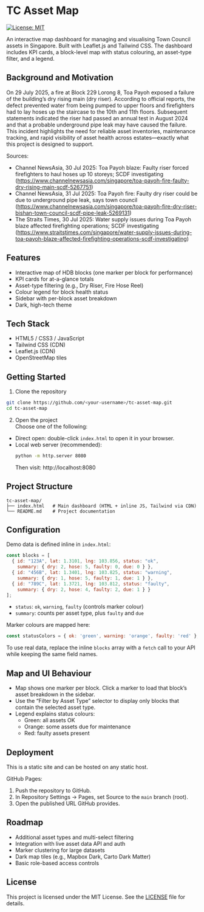 # TC Asset Map
[![License: MIT](https://img.shields.io/badge/License-MIT-yellow.svg)](LICENSE)

An interactive map dashboard for managing and visualising Town Council assets in Singapore.
Built with Leaflet.js and Tailwind CSS. The dashboard includes KPI cards, a block-level map with status colouring, an asset-type filter, and a legend.

## Background and Motivation

On 29 July 2025, a fire at Block 229 Lorong 8, Toa Payoh exposed a failure of the building’s dry rising main (dry riser). According to official reports, the defect prevented water from being pumped to upper floors and firefighters had to lay hoses up the staircase to the 10th and 11th floors. Subsequent statements indicated the riser had passed an annual test in August 2024 and that a probable underground pipe leak may have caused the failure. This incident highlights the need for reliable asset inventories, maintenance tracking, and rapid visibility of asset health across estates—exactly what this project is designed to support.

Sources:
- Channel NewsAsia, 30 Jul 2025: Toa Payoh blaze: Faulty riser forced firefighters to haul hoses up 10 storeys; SCDF investigating  
  (https://www.channelnewsasia.com/singapore/toa-payoh-fire-faulty-dry-rising-main-scdf-5267751)
- Channel NewsAsia, 31 Jul 2025: Toa Payoh fire: Faulty dry riser could be due to underground pipe leak, says town council  
  (https://www.channelnewsasia.com/singapore/toa-payoh-fire-dry-riser-bishan-town-council-scdf-pipe-leak-5269131)
- The Straits Times, 30 Jul 2025: Water supply issues during Toa Payoh blaze affected firefighting operations; SCDF investigating  
  (https://www.straitstimes.com/singapore/water-supply-issues-during-toa-payoh-blaze-affected-firefighting-operations-scdf-investigating)

## Features
- Interactive map of HDB blocks (one marker per block for performance)
- KPI cards for at-a-glance totals
- Asset-type filtering (e.g., Dry Riser, Fire Hose Reel)
- Colour legend for block health status
- Sidebar with per-block asset breakdown
- Dark, high-tech theme

## Tech Stack
- HTML5 / CSS3 / JavaScript
- Tailwind CSS (CDN)
- Leaflet.js (CDN)
- OpenStreetMap tiles

## Getting Started

1) Clone the repository
```bash
git clone https://github.com/<your-username>/tc-asset-map.git
cd tc-asset-map
```

2) Open the project  
Choose one of the following:
- Direct open: double-click `index.html` to open it in your browser.
- Local web server (recommended):
  ```bash
  python -m http.server 8080
  ```
  Then visit: http://localhost:8080

## Project Structure
```
tc-asset-map/
├── index.html   # Main dashboard (HTML + inline JS, Tailwind via CDN)
└── README.md    # Project documentation
```

## Configuration

Demo data is defined inline in `index.html`:
```js
const blocks = [
  { id: "123A", lat: 1.3101, lng: 103.856, status: "ok",
    summary: { dry: 2, hose: 5, faulty: 0, due: 0 } },
  { id: "456B", lat: 1.3401, lng: 103.825, status: "warning",
    summary: { dry: 1, hose: 5, faulty: 1, due: 1 } },
  { id: "789C", lat: 1.3721, lng: 103.812, status: "faulty",
    summary: { dry: 2, hose: 4, faulty: 2, due: 1 } }
];
```
- `status`: `ok`, `warning`, `faulty` (controls marker colour)
- `summary`: counts per asset type, plus `faulty` and `due`

Marker colours are mapped here:
```js
const statusColors = { ok: 'green', warning: 'orange', faulty: 'red' };
```

To use real data, replace the inline `blocks` array with a `fetch` call to your API while keeping the same field names.

## Map and UI Behaviour
- Map shows one marker per block. Click a marker to load that block’s asset breakdown in the sidebar.
- Use the “Filter by Asset Type” selector to display only blocks that contain the selected asset type.
- Legend explains status colours:
  - Green: all assets OK
  - Orange: some assets due for maintenance
  - Red: faulty assets present

## Deployment

This is a static site and can be hosted on any static host.

GitHub Pages:
1) Push the repository to GitHub.
2) In Repository Settings → Pages, set Source to the `main` branch (root).
3) Open the published URL GitHub provides.

## Roadmap
- Additional asset types and multi-select filtering
- Integration with live asset data API and auth
- Marker clustering for large datasets
- Dark map tiles (e.g., Mapbox Dark, Carto Dark Matter)
- Basic role-based access controls

## License

This project is licensed under the MIT License. See the [LICENSE](LICENSE) file for details.
